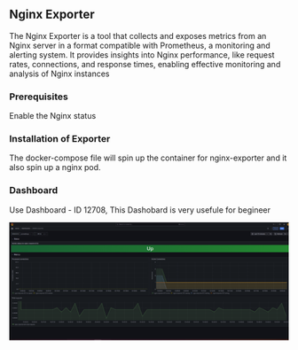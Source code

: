 ## Nginx Exporter

The Nginx Exporter is a tool that collects and exposes metrics from an Nginx server in a format compatible with Prometheus, a monitoring and alerting system. It provides insights into Nginx performance, like request rates, connections, and response times, enabling effective monitoring and analysis of Nginx instances

### Prerequisites

Enable the Nginx status

### Installation of Exporter

The docker-compose file will spin up the container for nginx-exporter and it also spin up a nginx pod.

### Dashboard

Use Dashboard -  ID 12708, This Dashobard is very usefule for begineer


![alt text](images/image.png)

